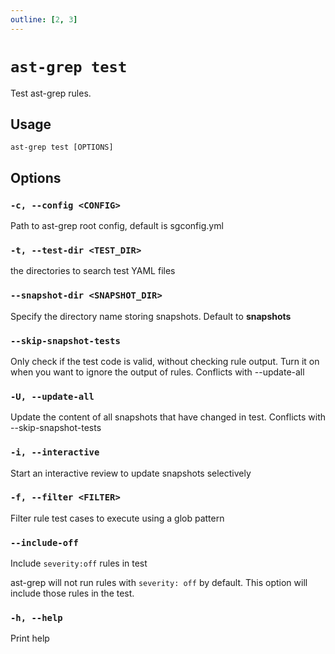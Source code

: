 ```yaml
---
outline: [2, 3]
---
```


# `ast-grep test`

Test ast-grep rules.

## Usage

```shell
ast-grep test [OPTIONS]
```

## Options

### `-c, --config <CONFIG>`

Path to ast-grep root config, default is sgconfig.yml

### `-t, --test-dir <TEST_DIR>`

the directories to search test YAML files

### `--snapshot-dir <SNAPSHOT_DIR>`

Specify the directory name storing snapshots. Default to **snapshots**

### `--skip-snapshot-tests`

Only check if the test code is valid, without checking rule output. Turn it on when you want to ignore the output of rules. Conflicts with --update-all

### `-U, --update-all`

Update the content of all snapshots that have changed in test. Conflicts with --skip-snapshot-tests

### `-i, --interactive`

Start an interactive review to update snapshots selectively

### `-f, --filter <FILTER>`

Filter rule test cases to execute using a glob pattern

### `--include-off`

Include `severity:off` rules in test

ast-grep will not run rules with `severity: off` by default. This option will include those rules in the test.

### `-h, --help`

Print help
